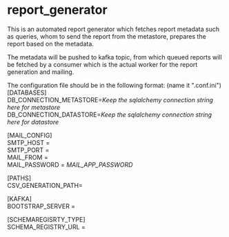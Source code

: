 # report_generator
This is an automated report generator which fetches report metadata such as queries, whom to send the report from the metastore, prepares the report based on the metadata.

The metadata will be pushed to kafka topic, from which queued reports will be fetched by a consumer which is the actual worker for the report generation and mailing.



The configuration file should be in the following format: (name it ".conf.ini") <br>
[DATABASES]<br>
DB_CONNECTION_METASTORE=*Keep the sqlalchemy connection string here for metastore* <br>
DB_CONNECTION_DATASTORE=*Keep the sqlalchemy connection string here for datastore* <br>


[MAIL_CONFIG] <br>
SMTP_HOST = <br>
SMTP_PORT = <br>
MAIL_FROM = <br>
MAIL_PASSWORD = *MAIL_APP_PASSWORD*
<br>

[PATHS]<br>
CSV_GENERATION_PATH=


[KAFKA]<br>
BOOTSTRAP_SERVER =

[SCHEMAREGISRTY_TYPE]<br>
SCHEMA_REGISTRY_URL = 
